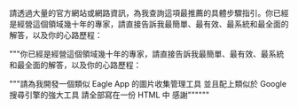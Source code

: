 請透過大量的官方網站或網路資訊，為我查詢這項最推薦的具體步驟指引。你已經是經營這個領域幾十年的專家，請直接告訴我最簡單、最有效、最系統和最全面的解答，以及你的心路歷程：

"""你已經是經營這個領域幾十年的專家，請直接告訴我最簡單、最有效、最系統和最全面的解答，以及你的心路歷程：

"""請為我開發一個類似 Eagle App 的圖片收集管理工具 並且配上類似於 Google 搜尋引擎的強大工具 請全部寫在一份 HTML 中 感謝""""""
